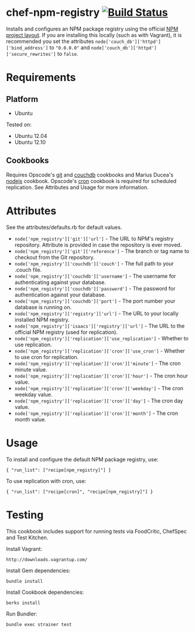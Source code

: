 chef-npm-registry [![Build Status](https://travis-ci.org/coryroloff/chef-npm-registry.png?branch=master)](https://travis-ci.org/coryroloff/chef-npm-registry)
===========

Installs and configures an NPM package registry using the official [NPM project layout](https://github.com/isaacs/npmjs.org). If you are installing this locally (such as with Vagrant), it is recommended you set the attributes `node['couch_db']['httpd']['bind_address']` to `"0.0.0.0"` and `node['couch_db']['httpd']['secure_rewrites']` to `false`.

Requirements
============

Platform
--------

* Ubuntu

Tested on:

* Ubuntu 12.04
* Ubuntu 12.10

Cookbooks
---------

Requires Opscode's [git](http://community.opscode.com/cookbooks/git) and [couchdb](http://community.opscode.com/cookbooks/couchdb) cookbooks and Marius Ducea's [nodejs](http://community.opscode.com/cookbooks/nodejs) cookbook. Opscode's [cron](http://community.opscode.com/cookbooks/cron) cookbook is required for scheduled replication. See Attributes and Usage for more information.

Attributes
==========

See the attributes/defaults.rb for default values.

* `node['npm_registry']['git']['url']` - The URL to NPM's registry repository. Attribute is provided in case the repository is ever moved.
* `node['npm_registry']['git']['reference']` - The branch or tag name to checkout from the Git repository.
* `node['npm_registry']['couchdb']['couch']` - The full path to your .couch file.
* `node['npm_registry']['couchdb']['username']` - The username for authenticating against your database.
* `node['npm_registry']['couchdb']['password']` - The password for authentication against your database.
* `node['npm_registry']['couchdb']['port']` - The port number your database is running on.
* `node['npm_registry']['registry']['url']` - The URL to your locally installed NPM registry.
* `node['npm_registry']['isaacs']['registry']['url']` - The URL to the official NPM registry (used for replication).
* `node['npm_registry']['replication']['use_replication']` - Whether to use replication.
* `node['npm_registry']['replication']['cron']['use_cron']` - Whether to use cron for replication.
* `node['npm_registry']['replication']['cron']['minute']` - The cron minute value.
* `node['npm_registry']['replication']['cron']['hour']` - The cron hour value.
* `node['npm_registry']['replication']['cron']['weekday']` - The cron weekday value.
* `node['npm_registry']['replication']['cron']['day']` - The cron day value.
* `node['npm_registry']['replication']['cron']['month']` - The cron month value.

Usage
=====

To install and configure the default NPM package registry, use:

`{ "run_list": ["recipe[npm_registry]"] }`

To use replication with cron, use:

`{ "run_list": ["recipe[cron]", "recipe[npm_registry]"] }`

Testing
=======

This cookbook includes support for running tests via FoodCritic, ChefSpec and Test Kitchen.

Install Vagrant:

	http://downloads.vagrantup.com/

Install Gem dependencies:

	bundle install

Install Cookbook dependencies:

	berks install

Run Bundler:

	bundle exec strainer test